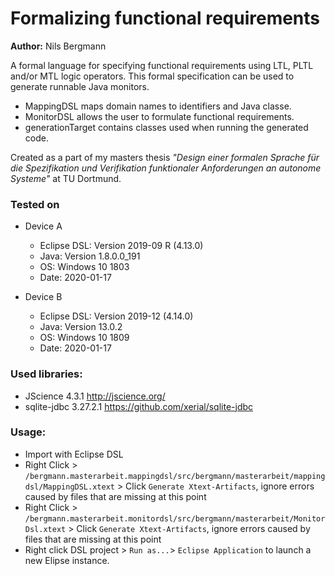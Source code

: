 # Formalizing functional requirements 
**Author:** Nils Bergmann

A formal language for specifying functional requirements using LTL, PLTL and/or MTL logic operators.
This formal specification can be used to generate runnable Java monitors.  

- MappingDSL maps domain names to identifiers and Java classe.
- MonitorDSL allows the user to formulate functional requirements.
- generationTarget contains classes used when running the generated code.

Created as a part of my masters thesis *"Design einer formalen Sprache für die
Spezifikation und Verifikation funktionaler Anforderungen an autonome Systeme"* at TU Dortmund.

### Tested on

- Device A
  - Eclipse DSL: Version 2019-09 R (4.13.0)
  - Java: Version 1.8.0.0_191
  - OS: Windows 10 1803
  - Date: 2020-01-17

- Device B
  - Eclipse DSL: Version 2019-12 (4.14.0)
  - Java: Version 13.0.2
  - OS: Windows 10 1809
  - Date: 2020-01-17

### Used libraries:

- JScience 4.3.1 http://jscience.org/
- sqlite-jdbc 3.27.2.1 https://github.com/xerial/sqlite-jdbc

### Usage:
- Import with Eclipse DSL
- Right Click > `/bergmann.masterarbeit.mappingdsl/src/bergmann/masterarbeit/mappingdsl/MappingDSL.xtext` > Click `Generate Xtext-Artifacts`, ignore errors caused by files that are missing at this point
- Right Click > `/bergmann.masterarbeit.monitordsl/src/bergmann/masterarbeit/MonitorDsl.xtext` > Click `Generate Xtext-Artifacts`, ignore errors caused by files that are missing at this point
- Right click DSL project > `Run as...`> `Eclipse Application` to launch a new Elipse instance.
